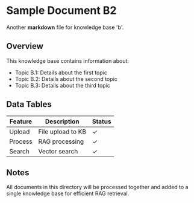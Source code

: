 # Sample Document B2

Another **markdown** file for knowledge base 'b'.

## Overview

This knowledge base contains information about:

- Topic B.1: Details about the first topic
- Topic B.2: Details about the second topic
- Topic B.3: Details about the third topic

## Data Tables

| Feature | Description | Status |
|---------|-------------|--------|
| Upload  | File upload to KB | ✓ |
| Process | RAG processing | ✓ |
| Search  | Vector search | ✓ |

## Notes

All documents in this directory will be processed together and added
to a single knowledge base for efficient RAG retrieval.

